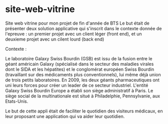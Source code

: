 # site-web-vitrine
Site web vitrine pour mon projet de fin d'année de BTS
Le but était de présenter deux solution applicative qui s'inscrit dans le contexte donnée de l'epreuve : un premier projet avec un client léger (front end), et un deuxieme projet avec 
un cilent lourd (back end)

Contexte :

Le laboratoire Galaxy Swiss Bourdin (GSB) est issu de la fusion entre le géant américain Galaxy (spécialisé dans le secteur des maladies virales dont le SIDA et les hépatites) et le conglomérat européen Swiss Bourdin (travaillant sur des médicaments plus conventionnels), lui même déjà union de trois petits laboratoires. 
En 2009, les deux géants pharmaceutiques ont uni leurs forces pour créer un leader de ce secteur industriel. 
L'entité Galaxy Swiss Bourdin Europe a établi son siège administratif à Paris. Le siège social de la multinationale est situé à Philadelphie, Pennsylvanie, aux Etats-Unis.

Le but de cette appli était de faciliter le quotidien des visiteurs médicaux, en leur proposant une application qui va aider leur quotidien.
